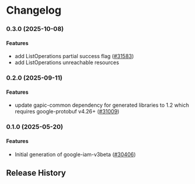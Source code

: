 # Changelog

### 0.3.0 (2025-10-08)

#### Features

* add ListOperations partial success flag ([#31583](https://github.com/googleapis/google-cloud-ruby/issues/31583)) 
* add ListOperations unreachable resources 

### 0.2.0 (2025-09-11)

#### Features

* update gapic-common dependency for generated libraries to 1.2 which requires google-protobuf v4.26+ ([#31009](https://github.com/googleapis/google-cloud-ruby/issues/31009)) 

### 0.1.0 (2025-05-20)

#### Features

* Initial generation of google-iam-v3beta ([#30406](https://github.com/googleapis/google-cloud-ruby/issues/30406)) 

## Release History
